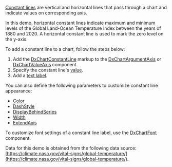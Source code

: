 [Constant lines](https://docs.devexpress.com/Blazor/DevExpress.Blazor.DxChartConstantLine) are vertical and horizontal lines that pass through a chart and indicate values on corresponding axis.  

In this demo, horizontal constant lines indicate maximum and minimum levels of the Global Land-Ocean Temperature Index between the years of 1880 and 2020. A horizontal constant line is used to mark the zero level on the y-axis. 

To add a constant line to a chart, follow the steps below: 

  1. Add the [DxChartConstantLine](https://docs.devexpress.com/Blazor/DevExpress.Blazor.DxChartConstantLine) markup to the [DxChartArgumentAxis](https://docs.devexpress.com/Blazor/DevExpress.Blazor.DxChartArgumentAxis) or [DxChartValueAxis](https://docs.devexpress.com/Blazor/DevExpress.Blazor.DxChartValueAxis) component. 
 2. Specify the constant line's [value](https://docs.devexpress.com/Blazor/DevExpress.Blazor.DxChartConstantLine.Value). 
 3. Add a [text label](https://docs.devexpress.com/Blazor/DevExpress.Blazor.DxChartConstantLineLabel.Text). 

You can also define the following parameters to customize constant line appearance: 

- [Color](https://docs.devexpress.com/Blazor/DevExpress.Blazor.DxChartConstantLine.Color) 
- [DashStyle](https://docs.devexpress.com/Blazor/DevExpress.Blazor.DxChartConstantLine.DashStyle) 
- [DisplayBehindSeries](https://docs.devexpress.com/Blazor/DevExpress.Blazor.DxChartConstantLine.DisplayBehindSeries) 
- [Width](https://docs.devexpress.com/Blazor/DevExpress.Blazor.DxChartConstantLine.Width) 
- [ExtendAxis](https://docs.devexpress.com/Blazor/DevExpress.Blazor.DxChartConstantLine.ExtendAxis) 

To customize font settings of a constant line label, use the [DxChartFont](https://docs.devexpress.com/Blazor/DevExpress.Blazor.DxChartFont) component.

Data for this demo is obtained from the following data source: [https://climate.nasa.gov/vital-signs/global-temperature/](https://climate.nasa.gov/vital-signs/global-temperature/). 
